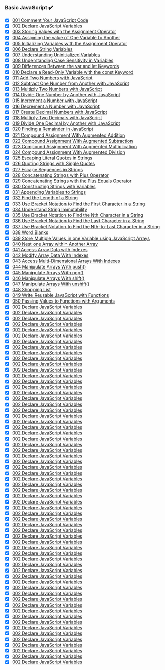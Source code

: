 ### Basic JavaScript :heavy_check_mark:
* [x] [001 Comment Your JavaScript Code](https://github.com/somekindofwallflower/javascript-algorithms-and-data-structures/tree/master/01_Basic_JavaScript/001_comment_your_javascript_code.js)
* [x] [002 Declare JavaScript Variables](https://github.com/somekindofwallflower/javascript-algorithms-and-data-structures/tree/master/01_Basic_JavaScript/002_declare_javascript_variables.js)
* [x] [003 Storing Values with the Assignment Operator](https://github.com/somekindofwallflower/javascript-algorithms-and-data-structures/tree/master/01_Basic_JavaScript/003_storing_values_with_assignment_operator.js)
* [x] [004 Assigning the value of One Variable to Another](https://github.com/somekindofwallflower/javascript-algorithms-and-data-structures/tree/master/01_Basic_JavaScript/004_assigning_the_value_of_one_variable_to_another.js)
* [x] [005 Initializing Variables with the Assignment Operator](https://github.com/somekindofwallflower/javascript-algorithms-and-data-structures/tree/master/01_Basic_JavaScript/005_initializing_variables_with_assignment_operator.js)
* [x] [006 Declare String Variables](https://github.com/somekindofwallflower/javascript-algorithms-and-data-structures/tree/master/01_Basic_JavaScript/006_declare_string_variables.js)
* [x] [007 Understanding Uninitialized Variables](https://github.com/somekindofwallflower/javascript-algorithms-and-data-structures/tree/master/01_Basic_JavaScript/007_uninitialized_variables.js)
* [x] [008 Understanding Case Sensitivity in Variables](https://github.com/somekindofwallflower/javascript-algorithms-and-data-structures/tree/master/01_Basic_JavaScript/008_case_sensitivity_in_variables.js)
* [x] [009 Differences Between the var and let Keywords](https://github.com/somekindofwallflower/javascript-algorithms-and-data-structures/tree/master/01_Basic_JavaScript/009_let_var_keywords.js)
* [x] [010 Declare a Read-Only Variable with the const Keyword](https://github.com/somekindofwallflower/javascript-algorithms-and-data-structures/tree/master/01_Basic_JavaScript/010_read_only_variable_const_keyword.js)
* [x] [011 Add Two Numbers with JavaScript](https://github.com/somekindofwallflower/javascript-algorithms-and-data-structures/tree/master/01_Basic_JavaScript/011_add_two_numbers_with_javaScript.js)
* [x] [012 Subtract One Number from Another with JavaScript](https://github.com/somekindofwallflower/javascript-algorithms-and-data-structures/tree/master/01_Basic_JavaScript/012_substract_one_number_from_another_with_javaScript.js)
* [x] [013 Multiply Two Numbers with JavaScript](https://github.com/somekindofwallflower/javascript-algorithms-and-data-structures/tree/master/01_Basic_JavaScript/013_multiply_two_numbers_with_javaScript.js)
* [x] [014 Divide One Number by Another with JavaScript](https://github.com/somekindofwallflower/javascript-algorithms-and-data-structures/tree/master/01_Basic_JavaScript/014_divide_one_number_by_another_with_javascript.js)
* [x] [015 Increment a Number with JavaScript](https://github.com/somekindofwallflower/javascript-algorithms-and-data-structures/tree/master/01_Basic_JavaScript/015_increment_a_number_with_javaScript.js)
* [x] [016 Decrement a Number with JavaScript](https://github.com/somekindofwallflower/javascript-algorithms-and-data-structures/tree/master/01_Basic_JavaScript/016_decrement_a_number_with_javaScript.js)
* [x] [017 Create Decimal Numbers with JavaScript](https://github.com/somekindofwallflower/javascript-algorithms-and-data-structures/tree/master/01_Basic_JavaScript/017_create_decimal_number_with_javaScript.js)
* [x] [018 Multiply Two Decimals with JavaScript](https://github.com/somekindofwallflower/javascript-algorithms-and-data-structures/tree/master/01_Basic_JavaScript/018_multiply_two_decimals_with_javaScript.js)
* [x] [019 Divide One Decimal by Another with JavaScript](https://github.com/somekindofwallflower/javascript-algorithms-and-data-structures/tree/master/01_Basic_JavaScript/019_divide_one_decimal_by_another_with_javaScript.js)
* [x] [020 Finding a Remainder in JavaScript](https://github.com/somekindofwallflower/javascript-algorithms-and-data-structures/tree/master/01_Basic_JavaScript/020_finding_a_remainder_in_javaScript.js)
* [x] [021 Compound Assignment With Augmented Addition](https://github.com/somekindofwallflower/javascript-algorithms-and-data-structures/tree/master/01_Basic_JavaScript/021_compound_assignment_with_augmented_addition.js)
* [x] [022 Compound Assignment With Augmented Subtraction](https://github.com/somekindofwallflower/javascript-algorithms-and-data-structures/tree/master/01_Basic_JavaScript/022_compound_assignment_with_augmented_subtraction.js)
* [x] [023 Compound Assignment With Augmented Multiplication](https://github.com/somekindofwallflower/javascript-algorithms-and-data-structures/tree/master/01_Basic_JavaScript/023_compound_assignment_with_augmented_multiplication.js)
* [x] [024 Compound Assignment With Augmented Division](https://github.com/somekindofwallflower/javascript-algorithms-and-data-structures/tree/master/01_Basic_JavaScript/024_compound_assignment_with_augmented_division.js)
* [x] [025 Escaping Literal Quotes in Strings](https://github.com/somekindofwallflower/javascript-algorithms-and-data-structures/tree/master/01_Basic_JavaScript/025_escaping_literal_quotes_in_strings.js)
* [x] [026 Quoting Strings with Single Quotes](https://github.com/somekindofwallflower/javascript-algorithms-and-data-structures/tree/master/01_Basic_JavaScript/026_quoting_strings_with_single_quotes.js)
* [x] [027 Escape Sequences in Strings](https://github.com/somekindofwallflower/javascript-algorithms-and-data-structures/tree/master/01_Basic_JavaScript/027_escape_sequences_in_strings.js)
* [x] [028 Concatenating Strings with Plus Operator](https://github.com/somekindofwallflower/javascript-algorithms-and-data-structures/tree/master/01_Basic_JavaScript/028_concatenating_strings_with_plus_operator.js)
* [x] [029 Concatenating Strings with the Plus Equals Operator](https://github.com/somekindofwallflower/javascript-algorithms-and-data-structures/tree/master/01_Basic_JavaScript/029_concatenating_strings_with_the_plus_equals_operator.js)
* [x] [030 Constructing Strings with Variables](https://github.com/somekindofwallflower/javascript-algorithms-and-data-structures/tree/master/01_Basic_JavaScript/030_constructing_strings_with_variables.js)
* [x] [031 Appending Variables to Strings](https://github.com/somekindofwallflower/javascript-algorithms-and-data-structures/tree/master/01_Basic_JavaScript/031_appending_variables_to_string.js)
* [x] [032 Find the Length of a String](https://github.com/somekindofwallflower/javascript-algorithms-and-data-structures/tree/master/01_Basic_JavaScript/032_find_length_of_a_string.js)
* [x] [033 Use Bracket Notation to Find the First Character in a String](https://github.com/somekindofwallflower/javascript-algorithms-and-data-structures/tree/master/01_Basic_JavaScript/033_use_brack_notation_to_find_the_first_character_in_a_string.js)
* [x] [034 Understand String Immutability](https://github.com/somekindofwallflower/javascript-algorithms-and-data-structures/tree/master/01_Basic_JavaScript/034_understanding_string_immutability.js)
* [x] [035 Use Bracket Notation to Find the Nth Character in a String](https://github.com/somekindofwallflower/javascript-algorithms-and-data-structures/tree/master/01_Basic_JavaScript/035_use_bracket_notation_to_find_the_nth_character_in_a_string.js)
* [x] [036 Use Bracket Notation to Find the Last Character in a String](https://github.com/somekindofwallflower/javascript-algorithms-and-data-structures/tree/master/01_Basic_JavaScript/036_use_bracket_notation_to_find_the_last_character_in_a_string.js)
* [x] [037 Use Bracket Notation to Find the Nth-to-Last Character in a String](https://github.com/somekindofwallflower/javascript-algorithms-and-data-structures/tree/master/01_Basic_JavaScript/037_use_bracket_notation_to_find_the_nth_to_last_character_in_a_string.js)
* [x] [038 Word Blanks](https://github.com/somekindofwallflower/javascript-algorithms-and-data-structures/tree/master/01_Basic_JavaScript/038_word_blanks.js)
* [x] [039 Store Multiple Values in one Variable using JavaScript Arrays](https://github.com/somekindofwallflower/javascript-algorithms-and-data-structures/tree/master/01_Basic_JavaScript/039_store_multiple_values_in_one_variable_using_javaScript_arrays.js)
* [x] [040 Nest one Array within Another Array](https://github.com/somekindofwallflower/javascript-algorithms-and-data-structures/tree/master/01_Basic_JavaScript/040_nest_one_array_within_another.js)
* [x] [041 Access Array Data with Indexes](https://github.com/somekindofwallflower/javascript-algorithms-and-data-structures/tree/master/01_Basic_JavaScript/041_access_array_data_with_indexes.js)
* [x] [042 Modify Array Data With Indexes](https://github.com/somekindofwallflower/javascript-algorithms-and-data-structures/tree/master/01_Basic_JavaScript/042_modify_array_data_with_indexes.js)
* [x] [043 Access Multi-Dimensional Arrays With Indexes](https://github.com/somekindofwallflower/javascript-algorithms-and-data-structures/tree/master/01_Basic_JavaScript/043_access_multi_dimensional_array_with_indexes.js)
* [x] [044 Manipulate Arrays With push()](https://github.com/somekindofwallflower/javascript-algorithms-and-data-structures/tree/master/01_Basic_JavaScript/044_manipulate_arrays_with_push.js)
* [x] [045 Manipulate Arrays With pop()](https://github.com/somekindofwallflower/javascript-algorithms-and-data-structures/tree/master/01_Basic_JavaScript/045_manipulate_array_with_pop.js)
* [x] [046 Manipulate Arrays With shift()](https://github.com/somekindofwallflower/javascript-algorithms-and-data-structures/tree/master/01_Basic_JavaScript/046_manipulate_arrays_with_shift.js)
* [x] [047 Manipulate Arrays With unshift()](https://github.com/somekindofwallflower/javascript-algorithms-and-data-structures/tree/master/01_Basic_JavaScript/047_manipulate_arrays_with_unshift.js)
* [x] [048 Shopping List](https://github.com/somekindofwallflower/javascript-algorithms-and-data-structures/tree/master/01_Basic_JavaScript/048_shopping_list.js)
* [x] [049 Write Reusable JavaScript with Functions](https://github.com/somekindofwallflower/javascript-algorithms-and-data-structures/tree/master/01_Basic_JavaScript/049_functions.js)
* [x] [050 Passing Values to Functions with Arguments](https://github.com/somekindofwallflower/javascript-algorithms-and-data-structures/tree/master/01_Basic_JavaScript/050_passing_values_to_functions_with_arguments.js)
* [x] [002 Declare JavaScript Variables](https://github.com/somekindofwallflower/javascript-algorithms-and-data-structures/tree/master/01_Basic_JavaScript/051_return_a_value_from_a_function_with_return.js)
* [x] [002 Declare JavaScript Variables](https://github.com/somekindofwallflower/javascript-algorithms-and-data-structures/tree/master/01_Basic_JavaScript/052_global_scope_and_functions.js)
* [x] [002 Declare JavaScript Variables](https://github.com/somekindofwallflower/javascript-algorithms-and-data-structures/tree/master/01_Basic_JavaScript/053_local_scope_and_functions.js)
* [x] [002 Declare JavaScript Variables](https://github.com/somekindofwallflower/javascript-algorithms-and-data-structures/tree/master/01_Basic_JavaScript/054_local_global_scope_with_functions.js)
* [x] [002 Declare JavaScript Variables](https://github.com/somekindofwallflower/javascript-algorithms-and-data-structures/tree/master/01_Basic_JavaScript/055_understanding_undefined_value_returned_from_a_function.js)
* [x] [002 Declare JavaScript Variables](https://github.com/somekindofwallflower/javascript-algorithms-and-data-structures/tree/master/01_Basic_JavaScript/056_assignment_with_a_returned_value.js)
* [x] [002 Declare JavaScript Variables](https://github.com/somekindofwallflower/javascript-algorithms-and-data-structures/tree/master/01_Basic_JavaScript/057_stand_in_line.js)
* [x] [002 Declare JavaScript Variables](https://github.com/somekindofwallflower/javascript-algorithms-and-data-structures/tree/master/01_Basic_JavaScript/058_understanding_boolean_values.js)
* [x] [002 Declare JavaScript Variables](https://github.com/somekindofwallflower/javascript-algorithms-and-data-structures/tree/master/01_Basic_JavaScript/059_use_conditional_logic_with_if_statement.js)
* [x] [002 Declare JavaScript Variables](https://github.com/somekindofwallflower/javascript-algorithms-and-data-structures/tree/master/01_Basic_JavaScript/060_comparison_with_the_equality_operator.js)
* [x] [002 Declare JavaScript Variables](https://github.com/somekindofwallflower/javascript-algorithms-and-data-structures/tree/master/01_Basic_JavaScript/061_comparison_with_the_strict_equality_operator.js)
* [x] [002 Declare JavaScript Variables](https://github.com/somekindofwallflower/javascript-algorithms-and-data-structures/tree/master/01_Basic_JavaScript/062_practice_comparing_different_values.js)
* [x] [002 Declare JavaScript Variables](https://github.com/somekindofwallflower/javascript-algorithms-and-data-structures/tree/master/01_Basic_JavaScript/063_comparison_with_the_inequality_operator.js)
* [x] [002 Declare JavaScript Variables](https://github.com/somekindofwallflower/javascript-algorithms-and-data-structures/tree/master/01_Basic_JavaScript/064_comparison_with_the_strict_inequality_operator.js)
* [x] [002 Declare JavaScript Variables](https://github.com/somekindofwallflower/javascript-algorithms-and-data-structures/tree/master/01_Basic_JavaScript/065_comparison_with_the_grater_than_operator.js)
* [x] [002 Declare JavaScript Variables](https://github.com/somekindofwallflower/javascript-algorithms-and-data-structures/tree/master/01_Basic_JavaScript/066_comparison_with_the_grater_than_or_equal_to_operator.js)
* [x] [002 Declare JavaScript Variables](https://github.com/somekindofwallflower/javascript-algorithms-and-data-structures/tree/master/01_Basic_JavaScript/067_comparison_with_the_less_than_operator.js)
* [x] [002 Declare JavaScript Variables](https://github.com/somekindofwallflower/javascript-algorithms-and-data-structures/tree/master/01_Basic_JavaScript/068_comparison_with_the_less_than_or_equal_to_operator.js)
* [x] [002 Declare JavaScript Variables](https://github.com/somekindofwallflower/javascript-algorithms-and-data-structures/tree/master/01_Basic_JavaScript/069_comparisons_with_the_logical_and_operator.js)
* [x] [002 Declare JavaScript Variables](https://github.com/somekindofwallflower/javascript-algorithms-and-data-structures/tree/master/01_Basic_JavaScript/070_comparisons_with_the_logical_or_operator.js)
* [x] [002 Declare JavaScript Variables](https://github.com/somekindofwallflower/javascript-algorithms-and-data-structures/tree/master/01_Basic_JavaScript/071_introducing_else_statement.js)
* [x] [002 Declare JavaScript Variables](https://github.com/somekindofwallflower/javascript-algorithms-and-data-structures/tree/master/01_Basic_JavaScript/072_introducing_else_if_statements.js)
* [x] [002 Declare JavaScript Variables](https://github.com/somekindofwallflower/javascript-algorithms-and-data-structures/tree/master/01_Basic_JavaScript/073_logical_order_in_if_else_statements.js)
* [x] [002 Declare JavaScript Variables](https://github.com/somekindofwallflower/javascript-algorithms-and-data-structures/tree/master/01_Basic_JavaScript/074_chaining_if_else_statements.js)
* [x] [002 Declare JavaScript Variables](https://github.com/somekindofwallflower/javascript-algorithms-and-data-structures/tree/master/01_Basic_JavaScript/075_golf_code.js)
* [x] [002 Declare JavaScript Variables](https://github.com/somekindofwallflower/javascript-algorithms-and-data-structures/tree/master/01_Basic_JavaScript/076_selecting_from_many_options_with_switch_statements.js)
* [x] [002 Declare JavaScript Variables](https://github.com/somekindofwallflower/javascript-algorithms-and-data-structures/tree/master/01_Basic_JavaScript/077_adding_default_option_in_switch_statement.js)
* [x] [002 Declare JavaScript Variables](https://github.com/somekindofwallflower/javascript-algorithms-and-data-structures/tree/master/01_Basic_JavaScript/078_multiple_identical_options_in_switch_statements.js)
* [x] [002 Declare JavaScript Variables](https://github.com/somekindofwallflower/javascript-algorithms-and-data-structures/tree/master/01_Basic_JavaScript/079_replacing_if_else_chains_with_switch.js)
* [x] [002 Declare JavaScript Variables](https://github.com/somekindofwallflower/javascript-algorithms-and-data-structures/tree/master/01_Basic_JavaScript/080_returning_boolean_values_from_functions.js)
* [x] [002 Declare JavaScript Variables](https://github.com/somekindofwallflower/javascript-algorithms-and-data-structures/tree/master/01_Basic_JavaScript/081_return_early_pattern_for_functions.js)
* [x] [002 Declare JavaScript Variables](https://github.com/somekindofwallflower/javascript-algorithms-and-data-structures/tree/master/01_Basic_JavaScript/082_counting_cards.js)
* [x] [002 Declare JavaScript Variables](https://github.com/somekindofwallflower/javascript-algorithms-and-data-structures/tree/master/01_Basic_JavaScript/083_build_javaScript_objects.js)
* [x] [002 Declare JavaScript Variables](https://github.com/somekindofwallflower/javascript-algorithms-and-data-structures/tree/master/01_Basic_JavaScript/084_accessing_object_properties_with_dot_notation.js)
* [x] [002 Declare JavaScript Variables](https://github.com/somekindofwallflower/javascript-algorithms-and-data-structures/tree/master/01_Basic_JavaScript/085_accessing_object_properties_with_bracket_notation.js)
* [x] [002 Declare JavaScript Variables](https://github.com/somekindofwallflower/javascript-algorithms-and-data-structures/tree/master/01_Basic_JavaScript/086_accessing_object_properties_with_variables.js)
* [x] [002 Declare JavaScript Variables](https://github.com/somekindofwallflower/javascript-algorithms-and-data-structures/tree/master/01_Basic_JavaScript/087_updating_object_properties.js)
* [x] [002 Declare JavaScript Variables](https://github.com/somekindofwallflower/javascript-algorithms-and-data-structures/tree/master/01_Basic_JavaScript/088_add_new_properties_to_javaScript_object.js)
* [x] [002 Declare JavaScript Variables](https://github.com/somekindofwallflower/javascript-algorithms-and-data-structures/tree/master/01_Basic_JavaScript/089_delete_properties_from_a_javaScript_object.js)
* [x] [002 Declare JavaScript Variables](https://github.com/somekindofwallflower/javascript-algorithms-and-data-structures/tree/master/01_Basic_JavaScript/090_using_objects_for_lookups.js)
* [x] [002 Declare JavaScript Variables](https://github.com/somekindofwallflower/javascript-algorithms-and-data-structures/tree/master/01_Basic_JavaScript/091_testing_objects_for_properties.js)
* [x] [002 Declare JavaScript Variables](https://github.com/somekindofwallflower/javascript-algorithms-and-data-structures/tree/master/01_Basic_JavaScript/092_manipulating_complex_objects.js)
* [x] [002 Declare JavaScript Variables](https://github.com/somekindofwallflower/javascript-algorithms-and-data-structures/tree/master/01_Basic_JavaScript/093_accessing_nested_objects.js)
* [x] [002 Declare JavaScript Variables](https://github.com/somekindofwallflower/javascript-algorithms-and-data-structures/tree/master/01_Basic_JavaScript/094_accessing_nested_arrays.js)
* [x] [002 Declare JavaScript Variables](https://github.com/somekindofwallflower/javascript-algorithms-and-data-structures/tree/master/01_Basic_JavaScript/095_record_collection.js)
* [x] [002 Declare JavaScript Variables](https://github.com/somekindofwallflower/javascript-algorithms-and-data-structures/tree/master/01_Basic_JavaScript/096_iterate_with_javaScript_while_loops.js)
* [x] [002 Declare JavaScript Variables](https://github.com/somekindofwallflower/javascript-algorithms-and-data-structures/tree/master/01_Basic_JavaScript/097_iterate_with_javaScript_for_loops.js)
* [x] [002 Declare JavaScript Variables](https://github.com/somekindofwallflower/javascript-algorithms-and-data-structures/tree/master/01_Basic_JavaScript/098_iterate_odd_numbers_with_a_for_loop.js)
* [x] [002 Declare JavaScript Variables](https://github.com/somekindofwallflower/javascript-algorithms-and-data-structures/tree/master/01_Basic_JavaScript/099_count_backwards_with_a_for_loop.js)
* [x] [002 Declare JavaScript Variables](https://github.com/somekindofwallflower/javascript-algorithms-and-data-structures/tree/master/01_Basic_JavaScript/100_iterate_through_an_array_with_a_for_loop.js)
* [x] [002 Declare JavaScript Variables](https://github.com/somekindofwallflower/javascript-algorithms-and-data-structures/tree/master/01_Basic_JavaScript/101_nesting_loops.js)
* [x] [002 Declare JavaScript Variables](https://github.com/somekindofwallflower/javascript-algorithms-and-data-structures/tree/master/01_Basic_JavaScript/102_iterate_with_javaScript_do_while_loops.js)
* [x] [002 Declare JavaScript Variables](https://github.com/somekindofwallflower/javascript-algorithms-and-data-structures/tree/master/01_Basic_JavaScript/103_replace_loops_using_recursion.js)
* [x] [002 Declare JavaScript Variables](https://github.com/somekindofwallflower/javascript-algorithms-and-data-structures/tree/master/01_Basic_JavaScript/104_profile_lookup.js)
* [x] [002 Declare JavaScript Variables](https://github.com/somekindofwallflower/javascript-algorithms-and-data-structures/tree/master/01_Basic_JavaScript/105_generate_random_functions_with_javaScript.js)
* [x] [002 Declare JavaScript Variables](https://github.com/somekindofwallflower/javascript-algorithms-and-data-structures/tree/master/01_Basic_JavaScript/106_generate_random_whole_numbers_with_javaScript.js)
* [x] [002 Declare JavaScript Variables](https://github.com/somekindofwallflower/javascript-algorithms-and-data-structures/tree/master/01_Basic_JavaScript/107_generate_random_whole_numbers_within_a_range.js)
* [x] [002 Declare JavaScript Variables](https://github.com/somekindofwallflower/javascript-algorithms-and-data-structures/tree/master/01_Basic_JavaScript/108_use_the_parse_int_function.js)
* [x] [002 Declare JavaScript Variables](https://github.com/somekindofwallflower/javascript-algorithms-and-data-structures/tree/master/01_Basic_JavaScript/109_une_the_parseInt_function_with_a_radix.js)
* [x] [002 Declare JavaScript Variables](https://github.com/somekindofwallflower/javascript-algorithms-and-data-structures/tree/master/01_Basic_JavaScript/110_use_the_conditional_operator.js)
* [x] [002 Declare JavaScript Variables](https://github.com/somekindofwallflower/javascript-algorithms-and-data-structures/tree/master/01_Basic_JavaScript/111_use_multiple_conditional_operators.js)
* [x] [002 Declare JavaScript Variables](https://github.com/somekindofwallflower/javascript-algorithms-and-data-structures/tree/master/01_Basic_JavaScript/112_use_recursion_to_create_a_countdown.js)
* [x] [002 Declare JavaScript Variables](https://github.com/somekindofwallflower/javascript-algorithms-and-data-structures/tree/master/01_Basic_JavaScript/113_use_recursion_to_create_a_range_numbers.js)
